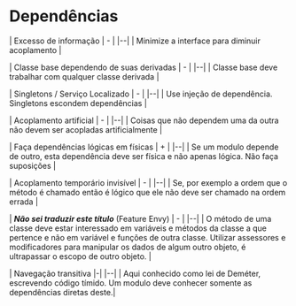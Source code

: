 # Dependências

| Excesso de informação | - |
|--|
| Minimize a interface para diminuir acoplamento |

| Classe base dependendo de suas derivadas | - |
|--|
| Classe base deve trabalhar com qualquer classe derivada |

| Singletons / Serviço Localizado | - |
|--|
| Use injeção de dependência. Singletons escondem dependências |

| Acoplamento artificial | - |
|--|
| Coisas que não dependem uma da outra não devem ser acopladas artificialmente |

| Faça dependências lógicas em físicas | + |
|--|
| Se um modulo depende de outro, esta dependência deve ser física e não apenas lógica. Não faça suposições |

| Acoplamento temporário invisível | - |
|--|
| Se, por exemplo a ordem que o método é chamado então é lógico que ele não deve ser chamado na ordem errada |

| ***Não sei traduzir este título*** (Feature Envy) | - |
|--|
| O método de uma classe deve estar interessado em variáveis e métodos da classe a que pertence e não em variável e funções de outra classe. Utilizar assessores e modificadores para manipular os dados de algum outro objeto, é ultrapassar o escopo de outro objeto. |

| Navegação transitiva |-|
|--|
| Aqui conhecido como lei de Deméter, escrevendo código tímido.
Um modulo deve conhecer somente as dependências diretas deste.|
